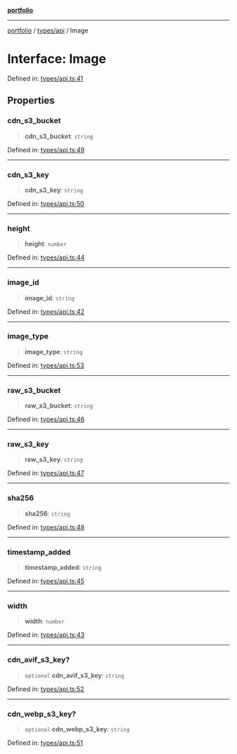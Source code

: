 [**portfolio**](../../../README.md)

***

[portfolio](../../../modules.md) / [types/api](../README.md) / Image

# Interface: Image

Defined in: [types/api.ts:41](https://github.com/tnorlund/Portfolio/blob/3e87d2c3cd6fd32e681b7d64755e5724d1d8afd1/portfolio/types/api.ts#L41)

## Properties

### cdn\_s3\_bucket

> **cdn\_s3\_bucket**: `string`

Defined in: [types/api.ts:49](https://github.com/tnorlund/Portfolio/blob/3e87d2c3cd6fd32e681b7d64755e5724d1d8afd1/portfolio/types/api.ts#L49)

***

### cdn\_s3\_key

> **cdn\_s3\_key**: `string`

Defined in: [types/api.ts:50](https://github.com/tnorlund/Portfolio/blob/3e87d2c3cd6fd32e681b7d64755e5724d1d8afd1/portfolio/types/api.ts#L50)

***

### height

> **height**: `number`

Defined in: [types/api.ts:44](https://github.com/tnorlund/Portfolio/blob/3e87d2c3cd6fd32e681b7d64755e5724d1d8afd1/portfolio/types/api.ts#L44)

***

### image\_id

> **image\_id**: `string`

Defined in: [types/api.ts:42](https://github.com/tnorlund/Portfolio/blob/3e87d2c3cd6fd32e681b7d64755e5724d1d8afd1/portfolio/types/api.ts#L42)

***

### image\_type

> **image\_type**: `string`

Defined in: [types/api.ts:53](https://github.com/tnorlund/Portfolio/blob/3e87d2c3cd6fd32e681b7d64755e5724d1d8afd1/portfolio/types/api.ts#L53)

***

### raw\_s3\_bucket

> **raw\_s3\_bucket**: `string`

Defined in: [types/api.ts:46](https://github.com/tnorlund/Portfolio/blob/3e87d2c3cd6fd32e681b7d64755e5724d1d8afd1/portfolio/types/api.ts#L46)

***

### raw\_s3\_key

> **raw\_s3\_key**: `string`

Defined in: [types/api.ts:47](https://github.com/tnorlund/Portfolio/blob/3e87d2c3cd6fd32e681b7d64755e5724d1d8afd1/portfolio/types/api.ts#L47)

***

### sha256

> **sha256**: `string`

Defined in: [types/api.ts:48](https://github.com/tnorlund/Portfolio/blob/3e87d2c3cd6fd32e681b7d64755e5724d1d8afd1/portfolio/types/api.ts#L48)

***

### timestamp\_added

> **timestamp\_added**: `string`

Defined in: [types/api.ts:45](https://github.com/tnorlund/Portfolio/blob/3e87d2c3cd6fd32e681b7d64755e5724d1d8afd1/portfolio/types/api.ts#L45)

***

### width

> **width**: `number`

Defined in: [types/api.ts:43](https://github.com/tnorlund/Portfolio/blob/3e87d2c3cd6fd32e681b7d64755e5724d1d8afd1/portfolio/types/api.ts#L43)

***

### cdn\_avif\_s3\_key?

> `optional` **cdn\_avif\_s3\_key**: `string`

Defined in: [types/api.ts:52](https://github.com/tnorlund/Portfolio/blob/3e87d2c3cd6fd32e681b7d64755e5724d1d8afd1/portfolio/types/api.ts#L52)

***

### cdn\_webp\_s3\_key?

> `optional` **cdn\_webp\_s3\_key**: `string`

Defined in: [types/api.ts:51](https://github.com/tnorlund/Portfolio/blob/3e87d2c3cd6fd32e681b7d64755e5724d1d8afd1/portfolio/types/api.ts#L51)
